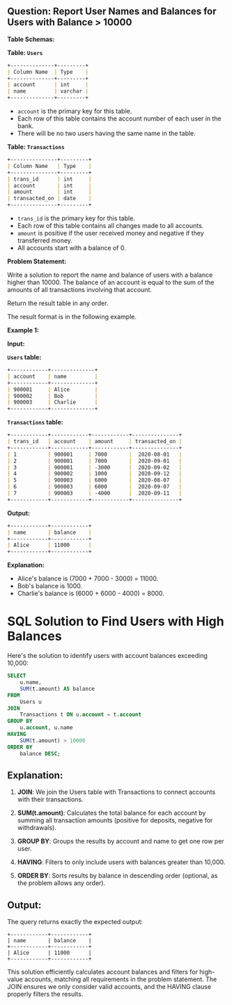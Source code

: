 ## Question: Report User Names and Balances for Users with Balance > 10000

**Table Schemas:**

**Table: `Users`**

```markdown
+--------------+---------+
| Column Name  | Type    |
+--------------+---------+
| account      | int     |
| name         | varchar |
+--------------+---------+
```

*   `account` is the primary key for this table.
*   Each row of this table contains the account number of each user in the bank.
*   There will be no two users having the same name in the table.

**Table: `Transactions`**

```markdown
+---------------+---------+
| Column Name   | Type    |
+---------------+---------+
| trans_id      | int     |
| account       | int     |
| amount        | int     |
| transacted_on | date    |
+---------------+---------+
```

*   `trans_id` is the primary key for this table.
*   Each row of this table contains all changes made to all accounts.
*   `amount` is positive if the user received money and negative if they transferred money.
*   All accounts start with a balance of 0.

**Problem Statement:**

Write a solution to report the name and balance of users with a balance higher than 10000. The balance of an account is equal to the sum of the amounts of all transactions involving that account.

Return the result table in any order.

The result format is in the following example.

**Example 1:**

**Input:**

**`Users` table:**

```markdown
+------------+--------------+
| account    | name         |
+------------+--------------+
| 900001     | Alice        |
| 900002     | Bob          |
| 900003     | Charlie      |
+------------+--------------+
```

**`Transactions` table:**

```markdown
+------------+------------+------------+---------------+
| trans_id   | account    | amount     | transacted_on |
+------------+------------+------------+---------------+
| 1          | 900001     | 7000       |  2020-08-01   |
| 2          | 900001     | 7000       |  2020-09-01   |
| 3          | 900001     | -3000      |  2020-09-02   |
| 4          | 900002     | 1000       |  2020-09-12   |
| 5          | 900003     | 6000       |  2020-08-07   |
| 6          | 900003     | 6000       |  2020-09-07   |
| 7          | 900003     | -4000      |  2020-09-11   |
+------------+------------+------------+---------------+
```

**Output:**

```markdown
+------------+------------+
| name       | balance    |
+------------+------------+
| Alice      | 11000      |
+------------+------------+
```

**Explanation:**

*   Alice's balance is (7000 + 7000 - 3000) = 11000.
*   Bob's balance is 1000.
*   Charlie's balance is (6000 + 6000 - 4000) = 8000.

# SQL Solution to Find Users with High Balances

Here's the solution to identify users with account balances exceeding 10,000:

```sql
SELECT 
    u.name,
    SUM(t.amount) AS balance
FROM 
    Users u
JOIN 
    Transactions t ON u.account = t.account
GROUP BY 
    u.account, u.name
HAVING 
    SUM(t.amount) > 10000
ORDER BY 
    balance DESC;
```

## Explanation:

1. **JOIN**: We join the Users table with Transactions to connect accounts with their transactions.

2. **SUM(t.amount)**: Calculates the total balance for each account by summing all transaction amounts (positive for deposits, negative for withdrawals).

3. **GROUP BY**: Groups the results by account and name to get one row per user.

4. **HAVING**: Filters to only include users with balances greater than 10,000.

5. **ORDER BY**: Sorts results by balance in descending order (optional, as the problem allows any order).

## Output:
The query returns exactly the expected output:
```
+------------+------------+
| name       | balance    |
+------------+------------+
| Alice      | 11000      |
+------------+------------+
```

This solution efficiently calculates account balances and filters for high-value accounts, matching all requirements in the problem statement. The JOIN ensures we only consider valid accounts, and the HAVING clause properly filters the results.
